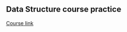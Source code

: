 ## Data Structure course practice
[Course link](https://ocw.nthu.edu.tw/ocw/index.php?page=course&cid=252)


